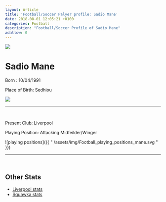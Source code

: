 ```yaml
---
layout: Article   
title: 'Football/Soccer Palyer profile: Sadio Mane'
date: 2018-08-01 12:05:21 +0100
categories: Football
description: "Football/Soccer Profile of Sadio Mane"
adallow: 0
---
```


<div class="circle-Image">
    <img src="https://upload.wikimedia.org/wikipedia/commons/thumb/8/8f/FK_Austria_Wien_vs._FC_Red_Bull_Salzburg_20131006_%2821%29.jpg/1200px-FK_Austria_Wien_vs._FC_Red_Bull_Salzburg_20131006_%2821%29.jpg">
</div>

<h1>Sadio Mane</h1>


<p>Born : 10/04/1991</p>
<p>Place of Birth: Sedhiou</p>
<img src="https://upload.wikimedia.org/wikipedia/commons/thumb/1/1a/Sedhiou_in_Senegal.svg/1200px-Sedhiou_in_Senegal.svg.png">

---
<br>
<p>Present Club: Liverpool</p>
<p>Playing Position: Attacking Midfeilder/Winger</p>


![playing positions]({{ " /assets/img/Football_playing_positions_mane.svg " }})

---


<br>
<div class="display-class-1-inner">
<h2>Other Stats</h2>

<ul>
<a href="https://www.liverpoolfc.com/team/first-team/player/sadio-mane#stats"><li>Liverpool stats</li></a>
<a href="http://www2.squawka.com/players/sadio-mane/stats#performance-score#liverpool-(current)#english-barclays-premier-league#8#season-2017/2018#819#all-matches#1-38#by-match"><li>Squawka stats</li></a>
</ul>

</div>

